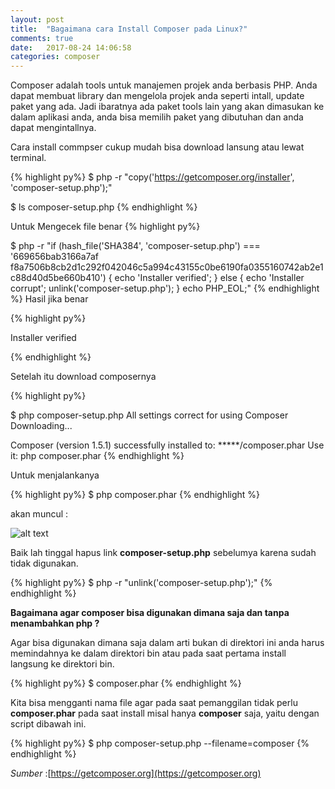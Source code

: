 ```yaml
---
layout: post
title:  "Bagaimana cara Install Composer pada Linux?"
comments: true
date:   2017-08-24 14:06:58
categories: composer
---
```


Composer adalah tools untuk manajemen projek anda berbasis PHP.
Anda dapat membuat library dan mengelola projek anda seperti intall, update paket yang ada. Jadi ibaratnya ada paket tools lain yang akan dimasukan ke dalam aplikasi anda, anda bisa memilih paket yang dibutuhan dan anda dapat mengintallnya.

Cara install commpser cukup mudah bisa download lansung atau lewat terminal.  

{% highlight py%}
$ php -r "copy('https://getcomposer.org/installer', 'composer-setup.php');"

$ ls
composer-setup.php
{% endhighlight %}

Untuk Mengecek file benar
{% highlight py%}

$  php -r "if (hash_file('SHA384', 'composer-setup.php') === '669656bab3166a7af
f8a7506b8cb2d1c292f042046c5a994c43155c0be6190fa0355160742ab2e1c88d40d5be660b410') { echo 'Installer verified'; } else { echo 'Installer corrupt'; unlink('composer-setup.php'); } echo PHP_EOL;"
{% endhighlight %}
Hasil jika benar

{% highlight py%}

Installer verified

{% endhighlight %}

Setelah itu download composernya

{% highlight py%}

$ php composer-setup.php 
All settings correct for using Composer
Downloading...

Composer (version 1.5.1) successfully installed to: *****/composer.phar
Use it: php composer.phar
{% endhighlight %}


Untuk menjalankanya 

{% highlight py%}
$ php composer.phar
{% endhighlight %}

akan muncul :

![alt text][gambar4]

[gambar4]:{{site.urlimg}}img-8.png "view composer"


Baik lah tinggal hapus link __composer-setup.php__ sebelumya karena sudah tidak digunakan.

{% highlight py%}
$ php -r "unlink('composer-setup.php');"
{% endhighlight %}


__Bagaimana agar composer bisa digunakan dimana saja dan tanpa menambahkan php ?__

Agar bisa digunakan dimana saja dalam arti bukan di direktori ini anda harus memindahnya ke dalam direktori bin atau pada saat pertama install langsung ke direktori bin.

{% highlight py%}
$ composer.phar
{% endhighlight %}

Kita bisa mengganti nama file agar pada saat pemanggilan tidak perlu  __composer.phar__ pada saat install misal hanya __composer__ saja, yaitu dengan script dibawah ini. 

{% highlight py%}
$ php composer-setup.php --filename=composer
{% endhighlight %}




_Sumber_ :[https://getcomposer.org](https://getcomposer.org)